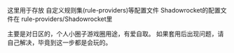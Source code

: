 这里用于存放 自定义规则集(rule-providers)等配置文件
Shadowrocket的配置文件在 rule-providers/Shadowrocket里

主要是对日区的，个人小圈子游戏圈用途，有爱自取。
如果套用后出现问题，请自己解决，毕竟到这一步都是会玩的。